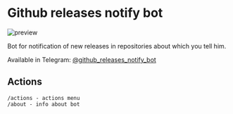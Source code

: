 # Github releases notify bot

![preview](https://user-images.githubusercontent.com/4976306/30619440-156248a2-9da8-11e7-9bea-202664b8f329.png)

Bot for notification of new releases in repositories about which you tell him.

Available in Telegram: [@github_releases_notify_bot](https://telegram.me/github_releases_notify_bot)

## Actions
```
/actions - actions menu
/about - info about bot
```
